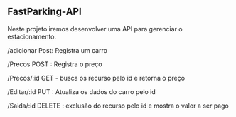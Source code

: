 ## FastParking-API

Neste projeto iremos desenvolver uma API para gerenciar o estacionamento.

/adicionar Post: Registra um carro

/Precos POST : Registra o preço

/Precos/:id GET - busca os recurso pelo id e retorna o preço

/Editar/:id PUT : Atualiza os dados do carro pelo id

/Saida/:id DELETE : exclusão do recurso pelo id e mostra o valor a ser pago




